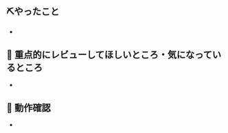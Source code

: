 <!-- cspell: disable-next-line-->
<!-- markdownlint-disable MD041-->
## ⛏やったこと

-

## 👀 重点的にレビューしてほしいところ・気になっているところ

-

## 📸 動作確認

-
